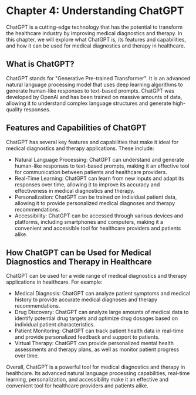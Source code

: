Chapter 4: Understanding ChatGPT
================================

ChatGPT is a cutting-edge technology that has the potential to transform the healthcare industry by improving medical diagnostics and therapy. In this chapter, we will explore what ChatGPT is, its features and capabilities, and how it can be used for medical diagnostics and therapy in healthcare.

What is ChatGPT?
----------------

ChatGPT stands for "Generative Pre-trained Transformer". It is an advanced natural language processing model that uses deep learning algorithms to generate human-like responses to text-based prompts. ChatGPT was developed by OpenAI and has been trained on massive amounts of data, allowing it to understand complex language structures and generate high-quality responses.

Features and Capabilities of ChatGPT
------------------------------------

ChatGPT has several key features and capabilities that make it ideal for medical diagnostics and therapy applications. These include:

* Natural Language Processing: ChatGPT can understand and generate human-like responses to text-based prompts, making it an effective tool for communication between patients and healthcare providers.
* Real-Time Learning: ChatGPT can learn from new inputs and adapt its responses over time, allowing it to improve its accuracy and effectiveness in medical diagnostics and therapy.
* Personalization: ChatGPT can be trained on individual patient data, allowing it to provide personalized medical diagnoses and therapy recommendations.
* Accessibility: ChatGPT can be accessed through various devices and platforms, including smartphones and computers, making it a convenient and accessible tool for healthcare providers and patients alike.

How ChatGPT can be Used for Medical Diagnostics and Therapy in Healthcare
-------------------------------------------------------------------------

ChatGPT can be used for a wide range of medical diagnostics and therapy applications in healthcare. For example:

* Medical Diagnosis: ChatGPT can analyze patient symptoms and medical history to provide accurate medical diagnoses and therapy recommendations.
* Drug Discovery: ChatGPT can analyze large amounts of medical data to identify potential drug targets and optimize drug dosages based on individual patient characteristics.
* Patient Monitoring: ChatGPT can track patient health data in real-time and provide personalized feedback and support to patients.
* Virtual Therapy: ChatGPT can provide personalized mental health assessments and therapy plans, as well as monitor patient progress over time.

Overall, ChatGPT is a powerful tool for medical diagnostics and therapy in healthcare. Its advanced natural language processing capabilities, real-time learning, personalization, and accessibility make it an effective and convenient tool for healthcare providers and patients alike.


